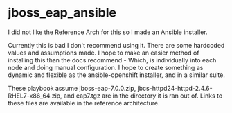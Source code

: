 jboss_eap_ansible
=======

I did not like the Reference Arch for this so I made an Ansible installer.

Currently this is bad I don't recommend using it. There are some hardcoded values and assumptions made. I hope to make an easier method of installing this than the docs recommend - Which, is individually into each node and doing manual configuration. I hope to create something as dynamic and flexible as the ansible-openshift installer, and in a similar suite.

These playbook assume jboss-eap-7.0.0.zip, jbcs-httpd24-httpd-2.4.6-RHEL7-x86_64.zip, and eap7.tgz are in the directory it is ran out of. Links to these files are available in the reference architecture. 
